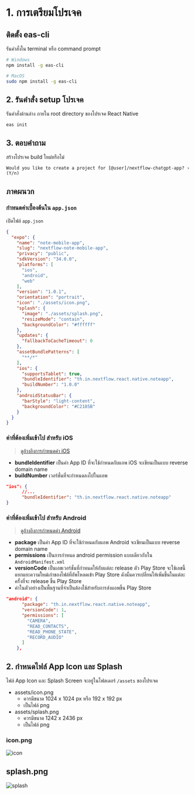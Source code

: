 
# 1. การเตรียมโปรเจค

## ติดตั้ง eas-cli 

รันคำสั่งใน terminal หรือ command prompt

```bash
# Windows
npm install -g eas-cli

# MacOS
sudo npm install -g eas-cli
```

## 2. รันคำสั่ง setup โปรเจค

รันคำสั่งด้านล่าง ภายใน root directory ของโปรเจค React Native

```
eas init
```

## 3. ตอบคำถาม 

สร้างโปรเจค build ใหม่หรือไม่

```
Would you like to create a project for [@user]/nextflow-chatgpt-app? › (Y/n)
```

## ภาคผนวก

### กำหนดค่าเบื้องต้นใน `app.json`

เปิดไฟล์ `app.json` 

```json
{
  "expo": {
    "name": "note-mobile-app",
    "slug": "nextflow-note-mobile-app",
    "privacy": "public",
    "sdkVersion": "34.0.0",
    "platforms": [
      "ios",
      "android",
      "web"
    ],
    "version": "1.0.1",
    "orientation": "portrait",
    "icon": "./assets/icon.png",
    "splash": {
      "image": "./assets/splash.png",
      "resizeMode": "contain",
      "backgroundColor": "#ffffff"
    },
    "updates": {
      "fallbackToCacheTimeout": 0
    },
    "assetBundlePatterns": [
      "**/*"
    ],
    "ios": {
      "supportsTablet": true,
      "bundleIdentifier": "th.in.nextflow.react.native.noteapp",
      "buildNumber": "1.0.0"
    },
    "androidStatusBar": {
      "barStyle": "light-content",
      "backgroundColor": "#C2185B"
    }
  }
}
```

### ค่าที่ต้องเพิ่มเข้าไป สำหรับ iOS 

> [ดูอ้างอิงการกำหนดค่า iOS](https://docs.expo.io/versions/latest/workflow/configuration/#ios)

- **bundleIdentifier** เป็นค่า App ID ที่จะใช้กำหนดกับแอพ iOS จะเขียนเป็นแบบ reverse domain name
- **buildNumber** เวอร์ชั่นที่จะกำหนดลงไปในแอพ 

```json
"ios": {
      //...
      "bundleIdentifier": "th.in.nextflow.react.native.noteapp"
}
```


### ค่าที่ต้องเพิ่มเข้าไป สำหรับ Android  

> [ดูอ้างอิงการกำหนดค่า Android](https://docs.expo.io/versions/latest/workflow/configuration/#android)

- **package** เป็นค่า App ID ที่จะใช้กำหนดกับแอพ Android จะเขียนเป็นแบบ reverse domain name
- **permissions** เป็นการกำหนด android permission แบบเดียวกับใน `AndroidManifest.xml`
- **versionCode** เป็นเลขเวอร์ชั่นที่กำหนดให้กับแต่ละ release ตัว Play Store จะใช้เลขนี้แยกแยะความใหม่เก่าของไฟล์ที่อัพโหลดเข้า Play Store ดังนั้นควรเปลี่ยนให้เพิ่มขึ้นในแต่ละครั้งที่จะ release ขึ้น Play Store
- ค่าในตัวอย่างเป็นพื้นฐานที่จำเป็นต้องใช้สำหรับการส่งแอพขึ้น Play Store 

```json
"android": {
      "package": "th.in.nextflow.react.native.noteapp",
      "versionCode": 1,
      "permissions": [
        "CAMERA",
        "READ_CONTACTS",
        "READ_PHONE_STATE",
        "RECORD_AUDIO"
      ]
    },
```


## 2. กำหนดไฟล์ App Icon และ Splash 

ไฟล์ App Icon และ Splash Screen จะอยู่ในโฟลเดอร์​ `/assets` ของโปรเจค

- assets/icon.png 
    - ควรมีขนาด 1024 x 1024 px หรือ 192 x 192 px
    - เป็นไฟล์ png
- assets/splash.png 
    - ควรมีขนาด 1242 x 2436 px 
    - เป็นไฟล์ png 

### icon.png

![icon](https://user-images.githubusercontent.com/85179/113394518-99e82b00-93c2-11eb-9193-c091d6ecfba6.png)

## splash.png

![splash](https://user-images.githubusercontent.com/85179/113394765-06632a00-93c3-11eb-9106-fac46fcf8b37.png)

